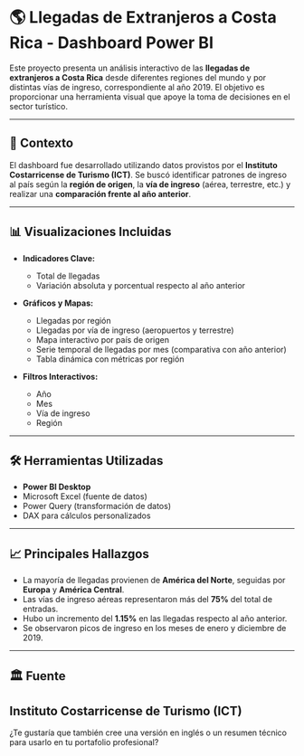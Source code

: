 # 🌎 Llegadas de Extranjeros a Costa Rica - Dashboard Power BI

Este proyecto presenta un análisis interactivo de las **llegadas de extranjeros a Costa Rica** desde diferentes regiones del mundo y por distintas vías de ingreso, correspondiente al año 2019. El objetivo es proporcionar una herramienta visual que apoye la toma de decisiones en el sector turístico.

---

## 📌 Contexto

El dashboard fue desarrollado utilizando datos provistos por el **Instituto Costarricense de Turismo (ICT)**. Se buscó identificar patrones de ingreso al país según la **región de origen**, la **vía de ingreso** (aérea, terrestre, etc.) y realizar una **comparación frente al año anterior**.

---

## 📊 Visualizaciones Incluidas

- **Indicadores Clave:**
  - Total de llegadas
  - Variación absoluta y porcentual respecto al año anterior

- **Gráficos y Mapas:**
  - Llegadas por región
  - Llegadas por vía de ingreso (aeropuertos y terrestre)
  - Mapa interactivo por país de origen
  - Serie temporal de llegadas por mes (comparativa con año anterior)
  - Tabla dinámica con métricas por región

- **Filtros Interactivos:**
  - Año
  - Mes
  - Vía de ingreso
  - Región

---

## 🛠️ Herramientas Utilizadas

- **Power BI Desktop**
- Microsoft Excel (fuente de datos)
- Power Query (transformación de datos)
- DAX para cálculos personalizados

---

## 📈 Principales Hallazgos

- La mayoría de llegadas provienen de **América del Norte**, seguidas por **Europa** y **América Central**.
- Las vías de ingreso aéreas representaron más del **75%** del total de entradas.
- Hubo un incremento del **1.15%** en las llegadas respecto al año anterior.
- Se observaron picos de ingreso en los meses de enero y diciembre de 2019.

---

## 🏛️ Fuente

Instituto Costarricense de Turismo (ICT)  
---

¿Te gustaría que también cree una versión en inglés o un resumen técnico para usarlo en tu portafolio profesional?

